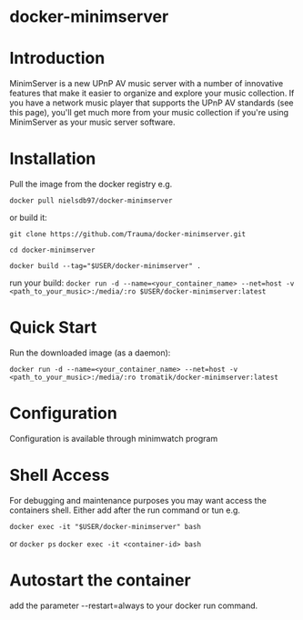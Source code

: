 # docker-minimserver

# Introduction

MinimServer is a new UPnP AV music server with a number of innovative features that make it easier to organize and explore your music collection. If you have a network music player that supports the UPnP AV standards (see this page), you'll get much more from your music collection if you're using MinimServer as your music server software.

# Installation

Pull the image from the docker registry e.g.

```docker pull nielsdb97/docker-minimserver```

or build it:

```git clone https://github.com/Trauma/docker-minimserver.git```

```cd docker-minimserver```

```docker build --tag="$USER/docker-minimserver" .```

run your build:
```docker run -d --name=<your_container_name> --net=host -v <path_to_your_music>:/media/:ro $USER/docker-minimserver:latest```

# Quick Start

Run the downloaded image (as a daemon):

```docker run -d --name=<your_container_name> --net=host -v <path_to_your_music>:/media/:ro tromatik/docker-minimserver:latest```

# Configuration

Configuration is available through minimwatch program

# Shell Access


For debugging and maintenance purposes you may want access the containers shell. Either add after the run command or tun e.g.

```docker exec -it "$USER/docker-minimserver" bash  ```

or
```docker ps```
```docker exec -it <container-id> bash   ```

# Autostart the container

add the parameter --restart=always to your docker run command.
